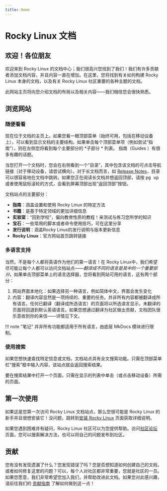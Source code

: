 ```yaml
---
title: Home
---
```


# Rocky Linux 文档

## 欢迎！各位朋友

欢迎来到 Rocky Linux 的文档中心；我们很高兴您找到了我们！我们有许多贡献者添加文档内容，并且内容一直在增加。在这里，您将找到有关如何构建 Rocky Linux 本身的文档，以及有关 Rocky Linux 社区重要的各种主题的文档。

此网站主页将向您介绍文档的布局以及相关内容——我们相信您会很快熟悉。

## 浏览网站

### 随便看看

现在位于文档的主页上。如果您看一眼顶部菜单（始终可用，包括在移动设备上），可以看到显示文档的主要结构。如果单击每个顶部菜单项（例如尝试“指南”），则在左侧您将看到每个主要部分的 *子部分 * 列表。 指南（Guides ）有很多有趣的话题。

当您打开一个文档时，您会在右侧看到一个“目录”，其中包含该文档的可点击导航链接（对于移动设备，请尝试横向）。对于长文档而言，如 [Release Notes](release_notes/8.4.md)，目录可以很容易地在文档中跳转。如果您正在阅读长文档并想返回顶部，请按 <kbd>pg up</kbd>或者使用鼠标滚轮的方式，会看到屏幕顶部出现“返回顶部”按钮。

文档站点的主要部分：

* **指南**：涵盖设置和使用 Rocky Linux 的特定方法
* **书籍**：是基于特定领域的更加详细信息
* **实验室**：“回到学校”，偏向教育性质的教程！来测试与练习您所学的知识
* **宝石**：一些常用的脚本或者命令使用技巧，可在这里分享
* **发行说明**：涵盖Rocky Linux的发行说明与版本更新信息
* **Rocky Linux**：官方网站首页跳转链接

### 多语言支持

当然，不是每个人都将英语作为他们的第一语言！在 Rocky Linux中，我们希望尽可能让每个人都可以访问文档站点——*翻译成不同的语言是其中的一个重要部分*。如果单击顶部菜单上的语言选择器，您将看到网站可用的语言，这有两个部分：

1. 网站界面本地化：如果选择另一种语言，例如简体中文，界面会发生变化
1. 内容：翻译内容显然是一项持续的、重要的任务。并非所有内容都被翻译成所有语言。任何已翻译（翻译成所选语言）的页面将以所选语言显示，未翻译的页面将回退到默认英语语言。如果您想通过翻译为社区做出贡献，文档团队很乐意收到你的来信——详情见下文。

!!! note "笔记"
    并非所有功能都适用于所有语言，由底层 MkDocs 模块进行限制。

### 使用搜索

如果您想快速查找特定信息或文档，文档站点具有全文搜索功能。只需在顶部菜单栏“搜索”框中输入内容，该站点就会返回搜索结果。

要在搜索结果中打开一个页面，只需在显示的列表中单击（或点击移动设备）所需的页面。

## 第一次使用

如果这是您第一次访问 Rocky Linux 文档站点，那么您很可能是 Rocky Linux 的新手并且很想安装它！没问题，跳转到[安装 Rocky Linux](guides/installation.md) 页面获取详细说明。

如果您遇到困难并有疑问，Rocky Linux 社区可以为您提供帮助。访问[社区论坛](https://forums.rockylinux.org) 页面，您可以搜索解决方法，也可以将自己的问题发布到社区。


## 贡献

您有没有发现遗漏了什么？您发现错误了吗？您是否想知道如何创建自己的文档，或者如何修复这里的问题？可以，每个人对社区都非常重要，您就是社区的一员。如果您愿意，我们非常希望您加入我们，并帮助改进此文档。如果您对此感兴趣，请前往我们的 [贡献指南](contribute/index.md) 了解如何做到这一点！
